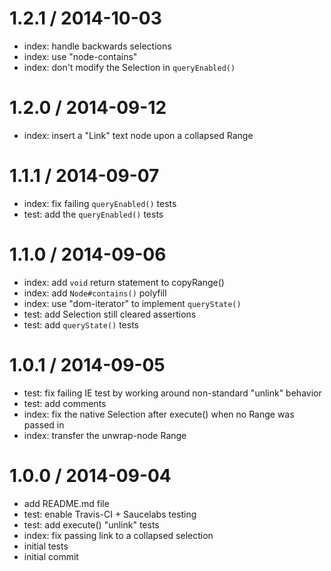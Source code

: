 
1.2.1 / 2014-10-03
==================

 * index: handle backwards selections
 * index: use "node-contains"
 * index: don't modify the Selection in `queryEnabled()`

1.2.0 / 2014-09-12
==================

 * index: insert a "Link" text node upon a collapsed Range

1.1.1 / 2014-09-07
==================

 * index: fix failing `queryEnabled()` tests
 * test: add the `queryEnabled()` tests

1.1.0 / 2014-09-06
==================

 * index: add `void` return statement to copyRange()
 * index: add `Node#contains()` polyfill
 * index: use "dom-iterator" to implement `queryState()`
 * test: add Selection still cleared assertions
 * test: add `queryState()` tests

1.0.1 / 2014-09-05
==================

 * test: fix failing IE test by working around non-standard "unlink" behavior
 * test: add comments
 * index: fix the native Selection after execute() when no Range was passed in
 * index: transfer the unwrap-node Range

1.0.0 / 2014-09-04
==================

 * add README.md file
 * test: enable Travis-CI + Saucelabs testing
 * test: add execute() "unlink" tests
 * index: fix passing link to a collapsed selection
 * initial tests
 * initial commit
